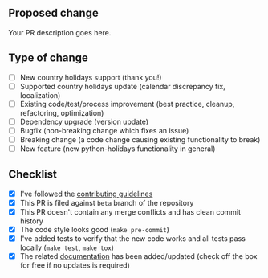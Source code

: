<!--
  Thanks for contributing to python-holidays!
-->

## Proposed change

<!--
  Describe the big picture of your changes.
  Don't forget to link your PR to an existing issue if any.
-->

Your PR description goes here.

## Type of change

<!--
  Type of change you want to introduce. Please, check one (1) box only!
  If your PR requires multiple boxes to be checked, most likely it needs to
  be split into multiple PRs.
-->

- [ ] New country holidays support (thank you!)
- [ ] Supported country holidays update (calendar discrepancy fix, localization)
- [ ] Existing code/test/process improvement (best practice, cleanup, refactoring, optimization)
- [ ] Dependency upgrade (version update)
- [ ] Bugfix (non-breaking change which fixes an issue)
- [ ] Breaking change (a code change causing existing functionality to break)
- [ ] New feature (new python-holidays functionality in general)

## Checklist

<!--
  Put an `x` in the boxes that apply. You can change them after PR is created.
-->

- [x] I've followed the [contributing guidelines][contributing-guidelines]
- [x] This PR is filed against `beta` branch of the repository
- [x] This PR doesn't contain any merge conflicts and has clean commit history
- [x] The code style looks good (`make pre-commit`)
- [x] I've added tests to verify that the new code works and all tests pass locally (`make test`, `make tox`)
- [x] The related [documentation][docs] has been added/updated (check off the box for free if no updates is required)

<!--
  Thanks again for your contribution!
-->

[contributing-guidelines]: https://github.com/dr-prodigy/python-holidays/blob/beta/CONTRIBUTING.rst
[docs]: https://github.com/dr-prodigy/python-holidays/tree/beta/docs/source

